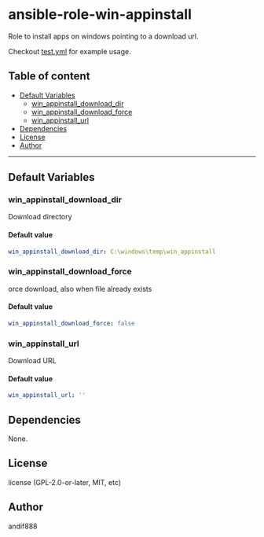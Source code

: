 # ansible-role-win-appinstall

Role to install apps on windows pointing to a download url.

Checkout [test.yml](./tests/test.yml) for example usage.

## Table of content

- [Default Variables](#default-variables)
  - [win_appinstall_download_dir](#win_appinstall_download_dir)
  - [win_appinstall_download_force](#win_appinstall_download_force)
  - [win_appinstall_url](#win_appinstall_url)
- [Dependencies](#dependencies)
- [License](#license)
- [Author](#author)

---

## Default Variables

### win_appinstall_download_dir

Download directory

#### Default value

```YAML
win_appinstall_download_dir: C:\windows\temp\win_appinstall
```

### win_appinstall_download_force

orce download, also when file already exists

#### Default value

```YAML
win_appinstall_download_force: false
```

### win_appinstall_url

Download URL

#### Default value

```YAML
win_appinstall_url: ''
```



## Dependencies

None.

## License

license (GPL-2.0-or-later, MIT, etc)

## Author

andif888
